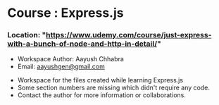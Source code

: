 # Course : Express.js
### Location: "https://www.udemy.com/course/just-express-with-a-bunch-of-node-and-http-in-detail/"

* Workspace Author: Aayush Chhabra
* Email: aayushgen@gmail.com

- Workspace for the files created while learning Express.js
- Some section numbers are missing which didn't require any code.
- Contact the author for more information or collaborations.
